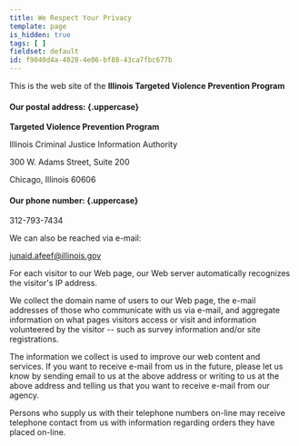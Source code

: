 ```yaml
---
title: We Respect Your Privacy
template: page
is_hidden: true
tags: [ ]
fieldset: default
id: f9040d4a-4028-4e06-bf88-43ca7fbc677b
---
```

This is the web site of the **Illinois Targeted Violence Prevention Program**

#### Our postal address: {.uppercase}

**Targeted Violence Prevention Program**

Illinois Criminal Justice Information Authority

300 W. Adams Street, Suite 200

Chicago, Illinois 60606

#### Our phone number: {.uppercase}

312-793-7434

We can also be reached via e-mail:

[junaid.afeef@illinois.gov](mailto:junaid.afeef@illinois.gov)

For each visitor to our Web page, our Web server automatically recognizes the visitor's IP address.

We collect the domain name of users to our Web page, the e-mail addresses of those who communicate with us via e-mail, and aggregate information on what pages visitors access or visit and information volunteered by the visitor -- such as survey information and/or site registrations.

The information we collect is used to improve our web content and services. If you want to receive e-mail from us in the future, please let us know by sending email to us at the above address or writing to us at the above address and telling us that you want to receive e-mail from our agency.

Persons who supply us with their telephone numbers on-line may receive telephone contact from us with information regarding orders they have placed on-line.